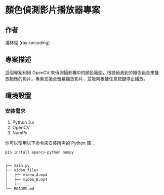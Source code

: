 # 顏色偵測影片播放器專案

## 作者
潘林陞 (ray-uncoding)

## 專案描述
這個專案利用 OpenCV 來偵測攝影機中的顏色範圍，根據偵測到的顏色組合來播放相應的影片。專案支援全螢幕播放影片，並能夠根據任意按鍵停止播放。

## 環境設置

### 安裝需求
1. Python 3.x
2. OpenCV
3. NumPy

你可以使用以下命令來安裝所需的 Python 庫：

```bash
pip install opencv-python numpy

.
├── main.py
├── video_files
│   ├── video_A.mp4
│   ├── video_B.mp4
│   ├── ...
└── README.md
